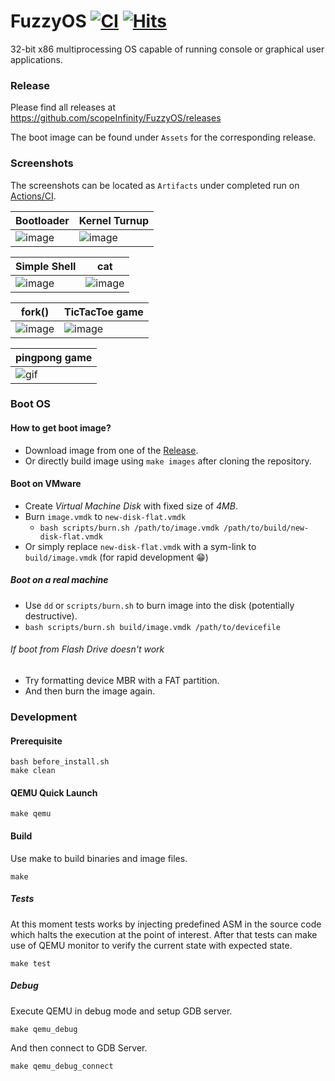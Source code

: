 # FuzzyOS [![CI](https://github.com/scopeInfinity/FuzzyOS/actions/workflows/ci.yaml/badge.svg)](https://github.com/scopeInfinity/FuzzyOS/actions/workflows/ci.yaml) [![Hits](https://hits.seeyoufarm.com/api/count/incr/badge.svg?url=https%3A%2F%2Fgithub.com%2FscopeInfinity%2FFuzzyOS&count_bg=%2379C83D&title_bg=%23555555&icon=&icon_color=%23E7E7E7&title=hits&edge_flat=false)](https://hits.seeyoufarm.com)
32-bit x86 multiprocessing OS capable of running console or graphical user applications.

### Release

Please find all releases at https://github.com/scopeInfinity/FuzzyOS/releases

The boot image can be found under `Assets` for the corresponding release.


### Screenshots

The screenshots can be located as `Artifacts` under completed run on [Actions/CI](https://github.com/scopeInfinity/FuzzyOS/actions/workflows/ci.yaml?query=branch%3Amaster+event%3Apush+is%3Asuccess).


 Bootloader  |  Kernel Turnup
-------------|----------------
 ![image](https://user-images.githubusercontent.com/9819066/119272271-12b67700-bbfd-11eb-8036-1466d39ebe8e.png) | ![image](https://user-images.githubusercontent.com/9819066/129453488-1950ca70-25cc-4801-842f-b25ea88ab25f.png)


 Simple Shell | cat
--------------| ------
![image](https://user-images.githubusercontent.com/9819066/132931063-21868d2e-4e55-4a25-843d-9a6a9d1830f6.png) |  ![image](https://user-images.githubusercontent.com/9819066/132112873-f47c8588-1e23-4c4e-9237-a9783c70defb.png)

fork()          | TicTacToe game
----------------|---------------
![image](https://user-images.githubusercontent.com/9819066/132112808-72ba7691-5f18-4631-b95d-fa52a63d2f38.png) | ![image](https://user-images.githubusercontent.com/9819066/129463802-d9a0bc77-74eb-4438-b553-e1439ada95a1.png)

| pingpong game | 
| ------------- |
| ![gif](https://user-images.githubusercontent.com/9819066/132988756-de1b7770-430d-40df-a7c9-593cd752b20a.gif) |



### Boot OS

#### How to get boot image?
  - Download image from one of the [Release](#Release).
  - Or directly build image using `make images` after cloning the repository.

#### Boot on VMware
  - Create *Virtual Machine Disk* with fixed size of *4MB*.
  - Burn `image.vmdk` to `new-disk-flat.vmdk`
    - `bash scripts/burn.sh /path/to/image.vmdk /path/to/build/new-disk-flat.vmdk`
  - Or simply replace `new-disk-flat.vmdk` with a sym-link to `build/image.vmdk` (for rapid development :grin:)

##### Boot on a real machine
  - Use `dd` or `scripts/burn.sh` to burn image into the disk (potentially destructive).
  - `bash scripts/burn.sh build/image.vmdk /path/to/devicefile`

###### If boot from Flash Drive doesn't work
  - Try formatting device MBR with a FAT partition.
  - And then burn the image again.


### Development

#### Prerequisite

```
bash before_install.sh
make clean
```

#### QEMU Quick Launch

```
make qemu
```

#### Build

Use make to build binaries and image files.

```
make
```

##### Tests

At this moment tests works by injecting predefined ASM in the source code which halts
the execution at the point of interest. After that tests can make use of QEMU monitor
to verify the current state with expected state.

```
make test
```

##### Debug

Execute QEMU in debug mode and setup GDB server.

```
make qemu_debug
```

And then connect to GDB Server.

```
make qemu_debug_connect
```

